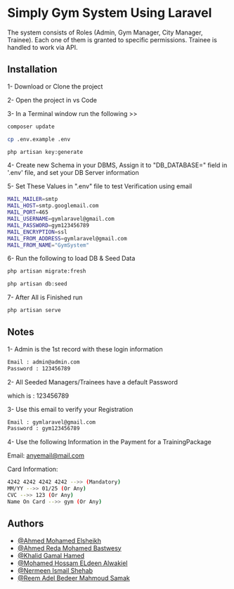 
# Simply Gym System Using Laravel

The system consists of Roles (Admin, Gym Manager, City Manager, Trainee). Each one of them is granted to specific permissions. Trainee is handled to work via API.


## Installation
1- Download or Clone the project

2- Open the project in vs Code 

3- In a Terminal window run the following >>

```bash
composer update
```
```bash
cp .env.example .env
```
```bash
php artisan key:generate
```
4- Create new Schema in your DBMS, Assign it to "DB_DATABASE=" field in '.env' file, and set your DB Server information

5- Set These Values in ".env" file to test Verification using email
```bash
MAIL_MAILER=smtp
MAIL_HOST=smtp.googlemail.com
MAIL_PORT=465
MAIL_USERNAME=gymlaravel@gmail.com
MAIL_PASSWORD=gym123456789
MAIL_ENCRYPTION=ssl
MAIL_FROM_ADDRESS=gymlaravel@gmail.com
MAIL_FROM_NAME="GymSystem"
```

6- Run the following to load DB & Seed Data
```bash
php artisan migrate:fresh
```
```bash
php artisan db:seed
```
7- After All is Finished run
```bash
php artisan serve
```

## Notes
1- Admin is the 1st record with these login information
```bash
Email : admin@admin.com
Password : 123456789
```
2- All Seeded Managers/Trainees have a default Password

which is : 123456789

3- Use this email to verify your Registration
```bash
Email : gymlaravel@gmail.com
Password : gym123456789
```
4- Use the following Information in the Payment for a TrainingPackage

Email: anyemail@mail.com

Card Information:
```bash
4242 4242 4242 4242 -->> (Mandatory)
MM/YY -->> 01/25 (Or Any)
CVC -->> 123 (Or Any)
Name On Card -->> gym (Or Any)
```


## Authors

- [@Ahmed Mohamed Elsheikh](https://github.com/AhmedElsheikh680)
- [@Ahmed Reda Mohamed Bastwesy](https://github.com/Ahmed-bastwesy)
- [@Khalid Gamal Hamed](https://github.com/khalidghanamy)
- [@Mohamed Hossam ELdeen Alwakiel](https://github.com/Mo7ammed7ossam)
- [@Nermeen Ismail Shehab](https://github.com/NermeenShehab)
- [@Reem Adel Bedeer Mahmoud Samak](https://github.com/reemadelsamak)


